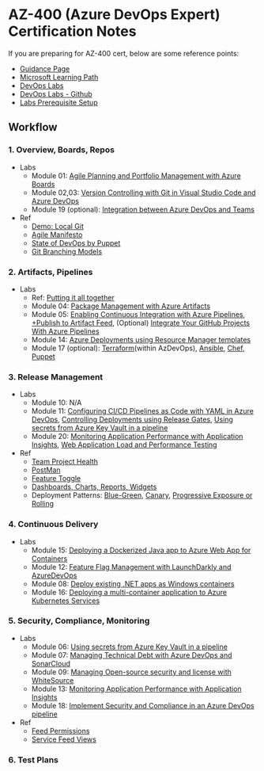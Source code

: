 # AZ-400 (Azure DevOps Expert) Certification Notes 
If you are preparing for AZ-400 cert, below are some reference points: 
- [Guidance Page](https://docs.microsoft.com/en-us/learn/certifications/exams/az-400)
- [Microsoft Learning Path](https://docs.microsoft.com/en-us/learn/browse/?roles=devops-engineer&products=azure%2Cgithub&resource_type=learning%20path)
- [DevOps Labs](https://azuredevopslabs.com/)
- [DevOps Labs - Github](https://github.com/microsoft/azuredevopslabs)
- [Labs Prerequisite Setup](https://www.azuredevopslabs.com/labs/azuredevops/prereq/)

## Workflow 
### 1. Overview, Boards, Repos 
- Labs 
    - Module 01: [Agile Planning and Portfolio Management with Azure Boards](https://www.azuredevopslabs.com/labs/azuredevops/agile/)
    - Module 02,03: [Version Controlling with Git in Visual Studio Code and Azure DevOps](https://www.azuredevopslabs.com/labs/azuredevops/git/)
    - Module 19 (optional): [Integration between Azure DevOps and Teams](https://azuredevopslabs.com/labs/vsts/teams)
- Ref
    - [Demo: Local Git](https://vikasrajput.github.io/blog/architecture/labs/lab-git-local.sh)
	- [Agile Manifesto](https://www.agilealliance.org/agile101/the-agile-manifesto/)
	- [State of DevOps by Puppet](https://puppet.com/resources/report/state-of-devops-report)
	- [Git Branching Models](https://nvie.com/posts/a-successful-git-branching-model/)

### 2. Artifacts, Pipelines 
- Labs 
	- Ref: [Putting it all together](https://www.edmondek.com/images/blue_green_azure_devops_app_service.png)
	- Module 04: [Package Management with Azure Artifacts](https://www.azuredevopslabs.com/labs/azuredevops/packagemanagement/) 
    - Module 05: [Enabling Continuous Integration with Azure Pipelines](https://www.azuredevopslabs.com/labs/azuredevops/continuousintegration/), 
	[+Publish to Artifact Feed](https://docs.microsoft.com/en-us/azure/devops/pipelines/artifacts/universal-packages?view=azure-devops&tabs=classic), 
	(Optional) [Integrate Your GitHub Projects With Azure Pipelines](https://www.azuredevopslabs.com/labs/azuredevops/github-integration/)
    - Module 14: [Azure Deployments using Resource Manager templates](http://microsoft.github.io/PartsUnlimited/iac/200.2x-IaC-AZ-400T05AppInfra.html)
    - Module 17 (optional): 
	[Terraform](https://azuredevopslabs.com/labs/vstsextend/terraform/)(within AzDevOps), 
	[Ansible](http://microsoft.github.io/PartsUnlimitedMRP/iac/200.2x-IaC-AnsiblewithAzure.html), 
	[Chef](http://microsoft.github.io/PartsUnlimitedMRP/iac/200.2x-IaC-DeployappwithChefonAzure.html), 
	[Puppet](http://microsoft.github.io/PartsUnlimitedMRP/iac/200.2x-IaC-DeployappwithPuppetonAzure.html)


### 3. Release Management 
- Labs 
	- Module 10: N/A
	- Module 11: [Configuring CI/CD Pipelines as Code with YAML in Azure DevOps](https://www.azuredevopslabs.com/labs/azuredevops/yaml/),
	[Controlling Deployments using Release Gates](https://azuredevopslabs.com/labs/vstsextend/releasegates/), 
	[Using secrets from Azure Key Vault in a pipeline](https://www.azuredevopslabs.com/labs/vstsextend/azurekeyvault/)
	- Module 20: [Monitoring Application Performance with Application Insights](https://www.azuredevopslabs.com/labs/azuredevops/appinsights/),
	[Web Application Load and Performance Testing](https://www.azuredevopslabs.com/labs/azuredevops/load/)
- Ref
	- [Team Project Health](https://marketplace.visualstudio.com/items?itemName=ms-devlabs.TeamProjectHealth)
	- [PostMan](https://www.postman.com/) 
	- [Feature Toggle](https://docs.microsoft.com/en-us/azure/devops/migrate/phase-features-with-feature-flags?view=azure-devops&viewFallbackFrom=vsts)
	- [Dashboards, Charts, Reports, Widgets](https://docs.microsoft.com/en-us/azure/devops/report/dashboards/overview?view=azure-devops&viewFallbackFrom=vsts)
	- Deployment Patterns: [Blue-Green](https://res.cloudinary.com/practicaldev/image/fetch/s--fJ4tYKdy--/c_limit%2Cf_auto%2Cfl_progressive%2Cq_auto%2Cw_880/https:/thepracticaldev.s3.amazonaws.com/i/78dk41w8qmuy9f9pvrf6.png), [Canary](https://res.cloudinary.com/practicaldev/image/fetch/s--7PmOiuG9--/c_limit%2Cf_auto%2Cfl_progressive%2Cq_auto%2Cw_880/https:/thepracticaldev.s3.amazonaws.com/i/zvf9rbd1x38umph98zro.png), [Progressive Exposure or Rolling](https://res.cloudinary.com/practicaldev/image/fetch/s--RbA0NHA6--/c_limit%2Cf_auto%2Cfl_progressive%2Cq_auto%2Cw_880/https:/thepracticaldev.s3.amazonaws.com/i/divuxihkun2p186c9mye.png)

### 4. Continuous Delivery 
- Labs 
	- Module 15: [Deploying a Dockerized Java app to Azure Web App for Containers](https://azuredevopslabs.com/labs/vstsextend/dockerjava/) 
	- Module 12: [Feature Flag Management with LaunchDarkly and AzureDevOps](https://www.azuredevopslabs.com/labs/vstsextend/launchdarkly/) 
	- Module 08: [Deploy existing .NET apps as Windows containers](https://www.azuredevopslabs.com/labs/vstsextend/aspnetmodernize/) 
	- Module 16: [Deploying a multi-container application to Azure Kubernetes Services](https://azuredevopslabs.com/labs/vstsextend/kubernetes/) 

### 5. Security, Compliance, Monitoring
- Labs 
	- Module 06: [Using secrets from Azure Key Vault in a pipeline](https://www.azuredevopslabs.com/labs/vstsextend/azurekeyvault/) 
	- Module 07: [Managing Technical Debt with Azure DevOps and SonarCloud](https://www.azuredevopslabs.com/labs/azuredevops/sonarcloud/) 
	- Module 09: [Managing Open-source security and license with WhiteSource](https://www.azuredevopslabs.com/labs/vstsextend/WhiteSource/) 
	- Module 13: [Monitoring Application Performance with Application Insights](https://azuredevopslabs.com/labs/azuredevops/appinsights/) 
	- Module 18: [Implement Security and Compliance in an Azure DevOps pipeline](http://microsoft.github.io/PartsUnlimited/iac/200.2x-IaC-SecurityandComplianceinpipeline.html) 
- Ref 
	- [Feed Permissions](https://docs.microsoft.com/en-us/azure/devops/artifacts/feeds/feed-permissions?view=azure-devops) 
	- [Service Feed Views](https://docs.microsoft.com/en-us/azure/devops/artifacts/concepts/views?view=azure-devops) 

### 6. Test Plans 